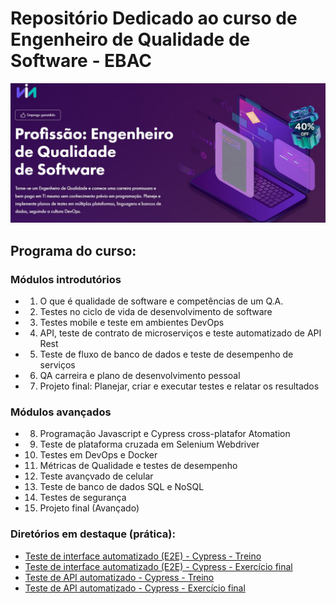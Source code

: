 # Repositório Dedicado ao curso de Engenheiro de Qualidade de Software - EBAC

![Logo do curso](https://github.com/renanslopes/ebac_engenheiro_qualidade_software/blob/main/imagens/topo_logo_curso.JPG?raw=true)

## Programa do curso:

### Módulos introdutórios
- 1. O que é qualidade de software e competências de um Q.A.
- 2. Testes no ciclo de vida de desenvolvimento de software
- 3. Testes mobile e teste em ambientes DevOps
- 4. API, teste de contrato de microserviços e teste automatizado de API Rest
- 5. Teste de fluxo de banco de dados e teste de desempenho de serviços
- 6. QA carreira e plano de desenvolvimento pessoal
- 7. Projeto final: Planejar, criar e executar testes e relatar os resultados

### Módulos avançados
- 8. Programação Javascript e Cypress cross-platafor Atomation
- 9. Teste de plataforma cruzada em Selenium Webdriver
- 10. Testes em DevOps e Docker
- 11. Métricas de Qualidade e testes de desempenho
- 12. Teste avançvado de celular
- 13. Teste de banco de dados SQL e NoSQL
- 14. Testes de segurança
- 15. Projeto final (Avançado)
  
### Diretórios em destaque (prática):

- [Teste de interface automatizado (E2E) - Cypress - Treino](https://github.com/renanslopes/ebac_engenheiro_qualidade_software/tree/main/Modulo_11_12_Cypress_UI_01)
- [Teste de interface automatizado (E2E) - Cypress - Exercício final](https://github.com/renanslopes/ebac_engenheiro_qualidade_software/tree/main/Modulo_11_12_Cypress_UI_01/exercicio_final/teste-e2e-ebac)
- [Teste de API automatizado - Cypress - Treino](https://github.com/renanslopes/ebac_engenheiro_qualidade_software/tree/main/Modulo_14_Cypress_API/Testes%20-%20API%20Rest) 
- [Teste de API automatizado - Cypress - Exercício final](https://github.com/renanslopes/ebac_engenheiro_qualidade_software/tree/main/Modulo_14_Cypress_API/exercicio_final/teste-api-ebac-main) 